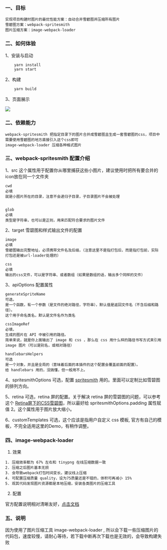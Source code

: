 ### 一、目标
    实现项目构建时图片的最优性能方案：自动合并雪碧图并压缩所有图片
    雪碧图方案：webpack-spritesmith
    图片压缩方案：image-webpack-loader

### 二、如何体验
1、安装与启动
```bash
    yarn install
    yarn start
```

2、构建
```bash
    yarn build
```

3、页面展示

<img src="https://p0.meituan.net/scarlett/edd833b9bed1f94acb71adc626cd295537399.png">


### 二、依赖能力
    webpack-spritesmith 把指定目录下的图片合并成雪碧图且生成一套雪碧图的css，项目中需要使用雪碧图的地方直接引入这个css即可
    image-webpack-loader 压缩各种格式图片

### 三、webpack-spritesmith 配置介绍

1、src 这个属性用于配置你从哪里捕获这些小图片，建议使用时把所有要合并的icon放在同一个文件夹
```
cwd 
必填
就是小图片所在的目录，注意不会递归子目录，子目录图片不会被处理


glob 
必填
类型是字符串，也可以是正则，用来匹配符合要求的图片文件
```

2、target 雪碧图和样式输出文件的配置
```
image 
必填
雪碧图输出完整地址，必须携带文件名及后缀，（注意这里不是指打包后，而是指打包前，实际打包还是被url-loader处理的）

css 
必填
输出的css文件，可以是字符串、或者数组（如果是数组的话，输出多个同样的文件）
```

3、apiOptions 配置属性
```
generateSpriteName 
可选，
是一个函数，有一个参数（是文件的绝对路径，字符串），默认值是返回文件名（不含后缀和路径）。
这个用于命名类名，默认是文件名作为类名

cssImageRef 
必填，
生成的图片在 API 中被引用的路径。
简单来说，就是你上面输出了 image 和 css ，那么在 css 用什么样的路径书写方式来引用 image 图片（可以是别名，或相对路径）

handlebarsHelpers 
可选
是一个对象，并且是全局的（意味着后面的本插件的这个配置会覆盖前面的配置）。
给 handlebars 用的，没搞懂，但一般用不上。
```

4、spritesmithOptions 可选，配置 <a href="https://github.com/twolfson/spritesmith">spritesmith</a> 用的。里面可以定制比如雪碧图的排列方向。

5、retina 可选，retina 屏的配置。关于解决 retina 屏的雪碧图的问题，可以参考这个 <a href="https://www.toobug.net/article/css_image_sprites_on_retina_screen.html">Retina屏下的CSS雪碧图</a>，所以最好给 spritesmithOptions.padding 属性赋值 2。这个属性用于图片放大缩小。

6、customTemplates 可选，这个应该是指用户自定义 css 模板, 官方有自己的模板，不完全适用这里的Demo，有稍作调整。


### 四、image-webpack-loader 
1. 效果
```
1. 压缩效率都为 67% 左右和 tinypng 在线压缩数据一致
2. 压缩之后图片基本无损
3. 会导致webpack打包时间变长，建议线上压缩
4. 可配置压缩质量 quality，设为75质量还是不错的，体积可再减小 15%
5. 观其代码发现图片资源都是本地压缩，安装各类图片的压缩工具
```
2. 配置

官方配置说明相对清晰友好，<a href="https://github.com/tcoopman/image-webpack-loader">点击文档</a>

### 五、说明
因为使用了图片压缩工具 image-webpack-loader , 所以会下载一些压缩图片的代码包，速度较慢，请耐心等待，若下载中断再次下载也是无效的，会导致构建失败
